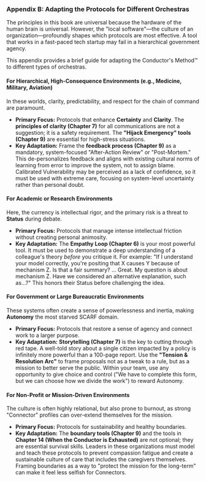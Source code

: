### **Appendix B: Adapting the Protocols for Different Orchestras**

The principles in this book are universal because the hardware of the human brain is universal. However, the "local software"—the culture of an organization—profoundly shapes which protocols are most effective. A tool that works in a fast-paced tech startup may fail in a hierarchical government agency.

This appendix provides a brief guide for adapting the Conductor's Method™ to different types of orchestras.

#### **For Hierarchical, High-Consequence Environments (e.g., Medicine, Military, Aviation)**
In these worlds, clarity, predictability, and respect for the chain of command are paramount.
*   **Primary Focus:** Protocols that enhance **Certainty** and **Clarity**. The **principles of clarity (Chapter 7)** for all communications are not a suggestion; it is a safety requirement. The **"Hijack Emergency" tools (Chapter 9)** are essential for high-stress situations.
*   **Key Adaptation:** Frame the **feedback process (Chapter 9)** as a mandatory, system-focused "After-Action Review" or "Post-Mortem." This de-personalizes feedback and aligns with existing cultural norms of learning from error to improve the system, not to assign blame. Calibrated Vulnerability may be perceived as a lack of confidence, so it must be used with extreme care, focusing on system-level uncertainty rather than personal doubt.

#### **For Academic or Research Environments**
Here, the currency is intellectual rigor, and the primary risk is a threat to **Status** during debate.
*   **Primary Focus:** Protocols that manage intense intellectual friction without creating personal animosity.
*   **Key Adaptation:** The **Empathy Loop (Chapter 6)** is your most powerful tool. It must be used to demonstrate a deep understanding of a colleague's theory *before* you critique it. For example: "If I understand your model correctly, you're positing that X causes Y because of mechanism Z. Is that a fair summary? ... Great. My question is about mechanism Z. Have we considered an alternative explanation, such as...?" This honors their Status before challenging the idea.

#### **For Government or Large Bureaucratic Environments**
These systems often create a sense of powerlessness and inertia, making **Autonomy** the most starved SCARF domain.
*   **Primary Focus:** Protocols that restore a sense of agency and connect work to a larger purpose.
*   **Key Adaptation:** **Storytelling (Chapter 7)** is the key to cutting through red tape. A well-told story about a single citizen impacted by a policy is infinitely more powerful than a 100-page report. Use the **"Tension & Resolution Arc"** to frame proposals not as a tweak to a rule, but as a mission to better serve the public. Within your team, use any opportunity to give choice and control ("We have to complete this form, but we can choose how we divide the work") to reward Autonomy.

#### **For Non-Profit or Mission-Driven Environments**
The culture is often highly relational, but also prone to burnout, as strong "Connector" profiles can over-extend themselves for the mission.
*   **Primary Focus:** Protocols for sustainability and healthy boundaries.
*   **Key Adaptation:** The **boundary tools (Chapter 9)** and the tools in **Chapter 14 (When the Conductor is Exhausted)** are not optional; they are essential survival skills. Leaders in these organizations must model and teach these protocols to prevent compassion fatigue and create a sustainable culture of care that includes the caregivers themselves. Framing boundaries as a way to "protect the mission for the long-term" can make it feel less selfish for Connectors.
